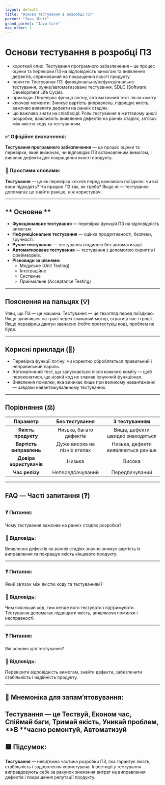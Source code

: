 ```yaml
---
layout: default
title: "Основи тестування в розробці ПЗ"
parent: "Java JUnit"
grand_parent: "Java Core"
nav_order: 1
---
```


# Основи тестування в розробці ПЗ

* короткий опис: Тестування програмного забезпечення – це процес оцінки та перевірки ПЗ на відповідність вимогам та виявлення дефектів, спрямований на покращення якості продукту.
* поняття: Тестування ПЗ, функціональне/нефункціональне тестування, ручне/автоматизоване тестування, SDLC (Software
  Development Life Cycle).
* приклади: Перевірка функції логіну, автоматичний тест після коміту.
* ключові моменти: Знижує вартість виправлень, підвищує якість, важливо виявляти дефекти на ранніх стадіях.
* що важливо знати на співбесіді: Роль тестування в життєвому циклі розробки, важливість виявлення дефектів на ранніх
  стадіях, зв'язок між якістю коду та тестуванням.

### **✅ Офіційне визначення:**

**Тестування програмного забезпечення** — це процес оцінки та перевірки, який визначає, чи відповідає ПЗ встановленим
вимогам, і виявляє дефекти для покращення якості продукту.

### **🧠 Простими словами:**

**Тестування** — це як перевірка ключів перед важливою поїздкою: чи всі вони підходять? Чи працює ПЗ так, як треба? Якщо ні — тестування допомагає це знайти раніше, ніж користувачі.

---

## ** Основне **


* **Функціональне тестування** — перевірка функцій ПЗ на відповідність вимогам.
* **Нефункціональне тестування** — оцінка продуктивності, безпеки, зручності.
* **Ручне тестування** — тестування людиною без автоматизації.
* **Автоматизоване тестування** — тестування з допомогою скриптів і фреймворків.
* **Різновиди за рівнями:**
  * Модульне (Unit Testing)
  * Інтеграційне
  * Системне
  * Приймальне (Acceptance Testing)

---

## **Пояснення на пальцях (💡)**

Уяви, що ПЗ — це машина. Тестування — це техогляд перед поїздкою. Якщо зупинишся на трасі через зламаний мотор, втратиш
час і гроші. Якщо перевіриш двигун завчасно (тобто протестуєш код), проблем не буде.

---

## **Корисні приклади (🧪)**

* Перевірка функції логіну: чи коректно обробляється правильний і неправильний пароль.
* Автоматичний тест, що запускається після кожного коміту — щоб переконатися, що новий код не зламав існуючий
  функціонал.
* Виявлення помилки, яка виникає лише при великому навантаженні — завдяки навантажувальному тестуванню.

---

## **Порівняння (⚖️)**

|        Параметр         |        Без тестування        |           З тестуванням            |
|:-----------------------:|:----------------------------:|:----------------------------------:|
|   **Якість продукту**   |   Низька, багато дефектів    |  Вища, дефекти швидко знаходяться  |
| **Вартість виправлень** | Дуже висока на пізніх етапах | Низька, дефекти виявляються раніше |
| **Довіра користувачів** |            Низька            |               Висока               |
|     **Час релізу**      |       Непередбачуваний       |           Передбачуваний           |

---

## **FAQ — Часті запитання (❓)**

### **❓ Питання:**

 Чому тестування важливе на ранніх стадіях розробки?




### **💬 Відповідь:**





Виявлення дефектів на ранніх стадіях значно знижує вартість їх виправлення та покращує якість кінцевого продукту.

---


### **❓ Питання:**

 Який зв’язок між якістю коду та тестуванням?




### **💬 Відповідь:**





Чим якісніший код, тим легше його тестувати і підтримувати. Тестування допомагає підвищити якість, виявляючи помилки і
несправності.

---


### **❓ Питання:**

 Які основні цілі тестування?




### **💬 Відповідь:**





Перевірити відповідність вимогам, знайти дефекти, забезпечити стабільність і надійність продукту.

---

## **🧠 Мнемоніка для запам’ятовування:**

Тестування — це **Т**ествуй, **Е**коном час, **С**піймай баги, **Т**римай якість, **У**никай проблем, **В
**часно ремонтуй, **А**втоматизуй
---

## **🟩 Підсумок:**

**Тестування** — невід’ємна частина розробки ПЗ, яка гарантує якість, стабільність і задоволення користувача. Інвестиції
у тестування виправдовують себе за рахунок зниження витрат на виправлення дефектів і покращення репутації продукту.

